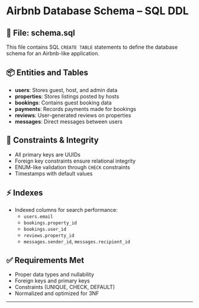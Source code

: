 # Airbnb Database Schema – SQL DDL

## 📁 File: schema.sql

This file contains SQL `CREATE TABLE` statements to define the database schema for an Airbnb-like application.

## 📦 Entities and Tables

- **users**: Stores guest, host, and admin data
- **properties**: Stores listings posted by hosts
- **bookings**: Contains guest booking data
- **payments**: Records payments made for bookings
- **reviews**: User-generated reviews on properties
- **messages**: Direct messages between users

## 🔐 Constraints & Integrity

- All primary keys are UUIDs
- Foreign key constraints ensure relational integrity
- ENUM-like validation through `CHECK` constraints
- Timestamps with default values

## ⚡ Indexes

- Indexed columns for search performance:
  - `users.email`
  - `bookings.property_id`
  - `bookings.user_id`
  - `reviews.property_id`
  - `messages.sender_id`, `messages.recipient_id`

## ✅ Requirements Met

- Proper data types and nullability
- Foreign keys and primary keys
- Constraints (UNIQUE, CHECK, DEFAULT)
- Normalized and optimized for 3NF

---